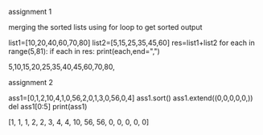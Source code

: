 
assignment 1

merging the sorted lists using for loop to get sorted output


list1=[10,20,40,60,70,80]
list2=[5,15,25,35,45,60]
res=list1+list2
for each in range(5,81):
if each in res:
print(each,end=",")



5,10,15,20,25,35,40,45,60,70,80,



assignment 2

ass1=[0,1,2,10,4,1,0,56,2,0,1,3,0,56,0,4]
ass1.sort()
ass1.extend((0,0,0,0,0,))
del ass1[0:5]
print(ass1)


[1, 1, 1, 2, 2, 3, 4, 4, 10, 56, 56, 0, 0, 0, 0, 0]


